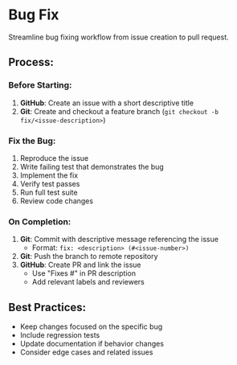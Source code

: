 # Bug Fix

Streamline bug fixing workflow from issue creation to pull request.

## Process:

### Before Starting:
1. **GitHub**: Create an issue with a short descriptive title
2. **Git**: Create and checkout a feature branch (`git checkout -b fix/<issue-description>`)

### Fix the Bug:
1. Reproduce the issue
2. Write failing test that demonstrates the bug
3. Implement the fix
4. Verify test passes
5. Run full test suite
6. Review code changes

### On Completion:
1. **Git**: Commit with descriptive message referencing the issue
   - Format: `fix: <description> (#<issue-number>)`
2. **Git**: Push the branch to remote repository
3. **GitHub**: Create PR and link the issue
   - Use "Fixes #<issue-number>" in PR description
   - Add relevant labels and reviewers

## Best Practices:
- Keep changes focused on the specific bug
- Include regression tests
- Update documentation if behavior changes
- Consider edge cases and related issues
